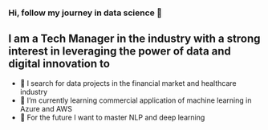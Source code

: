 ### Hi, follow my journey in data science 👋

## I am a Tech Manager in the industry with a strong interest in leveraging the power of data and digital innovation to 

- 🔭 I search for data projects in the financial market and healthcare industry
- 🌱 I’m currently learning commercial application of machine learning in Azure and AWS
- 👯 For the future I want to master NLP and deep learning


